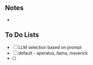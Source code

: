 ## Notes

- 
## To Do Lists

- [ ] LLM selection based on prompt
- [ ] default - aperatus, llama, maverick
- [ ] 




